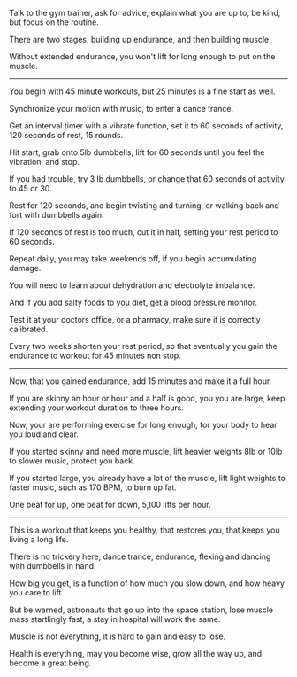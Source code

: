 Talk to the gym trainer, ask for advice,
explain what you are up to, be kind, but focus on the routine.

There are two stages,
building up endurance, and then building muscle.

Without extended endurance,
you won't lift for long enough to put on the muscle.

---

You begin with 45 minute workouts,
but 25 minutes is a fine start as well.

Synchronize your motion with music,
to enter a dance trance.

Get an interval timer with a vibrate function,
set it to 60 seconds of activity, 120 seconds of rest, 15 rounds.

Hit start, grab onto 5lb dumbbells,
lift for 60 seconds until you feel the vibration, and stop.

If you had trouble, try 3 lb dumbbells,
or change that 60 seconds of activity to 45 or 30.

Rest for 120 seconds,
and begin twisting and turning, or walking back and fort with dumbbells again.

If 120 seconds of rest is too much,
cut it in half, setting your rest period to 60 seconds.

Repeat daily, you may take weekends off,
if you begin accumulating damage.

You will need to learn about dehydration
and electrolyte imbalance.

And if you add salty foods to you diet,
get a blood pressure monitor.

Test it at your doctors office,
or a pharmacy, make sure it is correctly calibrated.

Every two weeks shorten your rest period,
so that eventually you gain the endurance to workout for 45 minutes non stop.

---

Now, that you gained endurance,
add 15 minutes and make it a full hour.

If you are skinny an hour or hour and a half is good,
you you are large, keep extending your workout duration to three hours.

Now, your are performing exercise for long enough,
for your body to hear you loud and clear.

If you started skinny and need more muscle,
lift heavier weights 8lb or 10lb to slower music, protect you back.

If you started large, you already have a lot of the muscle,
lift light weights to faster music, such as 170 BPM, to burn up fat.

One beat for up, one beat for down,
5,100 lifts per hour.

---

This is a workout that keeps you healthy,
that restores you, that keeps you living a long life.

There is no trickery here,
dance trance, endurance, flexing and dancing with dumbbells in hand.

How big you get, is a function of how much you slow down,
and how heavy you care to lift.

But be warned, astronauts that go up into the space station,
lose muscle mass startlingly fast, a stay in hospital will work the same.

Muscle is not everything,
it is hard to gain and easy to lose.

Health is everything,
may you become wise, grow all the way up, and become a great being.
